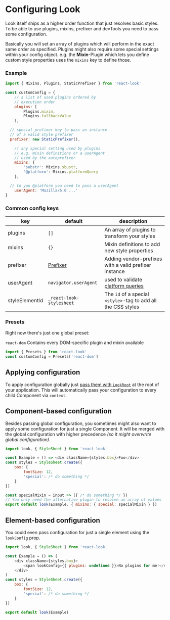 # Configuring Look
Look itself ships as a higher order function that just resolves basic styles. To be able to use plugins, mixins, prefixer and devTools you need to pass some configuration.

Basically you will set an array of plugins which will perform in the exact same order as specified.
Plugins might also require some special settings within your config object.
e.g. the **Mixin**-Plugin which lets you define custom style properties uses the `mixins` key to define those.


### Example
```javascript
import { Mixins, Plugins, StaticPrefixer } from 'react-look'

const customConfig = {
	// a list of used plugins ordered by
	// execution order
	plugins: [
		Plugins.mixin,
		Plugins.fallbackValue
	],

  // special prefixer key to pass an instance
  // of a valid style prefixer
  prefixer: new StaticPrefixer(),

	// any special setting used by plugins
	// e.g. mixin definitions or a userAgent
	// used by the autoprefixer
	mixins: {
		'substr': Mixins.sbustr,
		'@platform': Mixins.platformQuery
	},

  // to you @platform you need to pass a userAgent
	userAgent: 'Mozilla/5.0 ...'
}
```
### Common config keys
| key | default | description |
|-----|--|------------|
|plugins|`[]` |An array of plugins to transform your styles |
|mixins|`{}`|Mixin definitions to add new style properties|
|prefixer|[Prefixer](../api/Prefixer.md)|Adding vendor-prefixes with a valid prefixer instance|
|userAgent|`navigator.userAgent`|used to validate [platform queries](../Mixins.md#platformqueries)
|styleElementId|`_react-look-stylesheet`| The `id` of a special `<style>`-tag to add all the CSS styles
### Presets
Right now there's just one global preset:

`react-dom`
Contains every DOM-specific plugin and mixin available<br>
```javascript
import { Presets } from 'react-look'
const customConfig = Presets['react-dom']
```
## Applying configuration
To apply configuration globally just [pass them with `LookRoot`](../api/LookRoot.md#usage) at the root of your application.
This will automatically pass your configuration to every child Component via `context`.

## Component-based configuration
Besides passing global configuration, you sometimes might also want to apply some configuration for just a single Component. It will be merged with the global configuration with higher precedence *(so it might overwrite global configuration)*.

```javascript
import look, { StyleSheet } from 'react-look'

const Example = () => <div className={styles.box}>Foo</div>
const styles = StyleSheet.create({
	box: {
		fontSize: 12,
		'special': /* do something */
	}
})

const specialMixin = input => ({ /* do something */ })
// You only need the alternative plugin to resolve an array of values
export default look(Example, { mixins: { special: specialMixin } })
```
## Element-based configuration
You could even pass configuration for just a single element using the `lookConfig` prop.

```javascript
import look, { StyleSheet } from 'react-look'

const Example = () => (
	<div className={styles.box}>
		<span lookConfig={{ plugins: undefined }}>No plugins for me!</span>
	</div>
)
const styles = StyleSheet.create({
	box: {
		fontSize: 12,
		'special': /* do something */
	}
})

export default look(Example)
```
